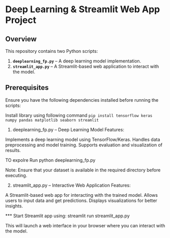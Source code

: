 # Deep Learning & Streamlit Web App Project  

## Overview  
This repository contains two Python scripts:  
1. **`deeplearning_fp.py`** – A deep learning model implementation.  
2. **`streamlit_app.py`** – A Streamlit-based web application to interact with the model.  

## Prerequisites  
Ensure you have the following dependencies installed before running the scripts:  

Install library using following command
`pip install tensorflow keras numpy pandas matplotlib seaborn streamlit`

1. deeplearning_fp.py – Deep Learning Model
Features:

Implements a deep learning model using TensorFlow/Keras.
Handles data preprocessing and model training.
Supports evaluation and visualization of results.

TO expolre Run 
python deeplearning_fp.py

Note: Ensure that your dataset is available in the required directory before executing.



2. streamlit_app.py – Interactive Web Application
Features:

A Streamlit-based web app for interacting with the trained model.
Allows users to input data and get predictions.
Displays visualizations for better insights.

*** Start Streamlit app using:
streamlit run streamlit_app.py


This will launch a web interface in your browser where you can interact with the model.
